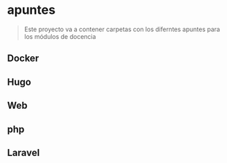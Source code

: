 # apuntes

> Este proyecto va a contener carpetas con los diferntes apuntes para los módulos de docencia

## Docker
## Hugo
## Web
## php
## Laravel

